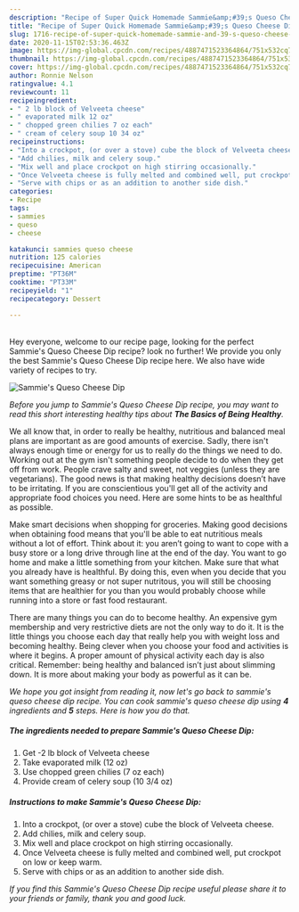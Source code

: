 ```yaml
---
description: "Recipe of Super Quick Homemade Sammie&amp;#39;s Queso Cheese Dip"
title: "Recipe of Super Quick Homemade Sammie&amp;#39;s Queso Cheese Dip"
slug: 1716-recipe-of-super-quick-homemade-sammie-and-39-s-queso-cheese-dip
date: 2020-11-15T02:53:36.463Z
image: https://img-global.cpcdn.com/recipes/4887471523364864/751x532cq70/sammies-queso-cheese-dip-recipe-main-photo.jpg
thumbnail: https://img-global.cpcdn.com/recipes/4887471523364864/751x532cq70/sammies-queso-cheese-dip-recipe-main-photo.jpg
cover: https://img-global.cpcdn.com/recipes/4887471523364864/751x532cq70/sammies-queso-cheese-dip-recipe-main-photo.jpg
author: Ronnie Nelson
ratingvalue: 4.1
reviewcount: 11
recipeingredient:
- " 2 lb block of Velveeta cheese"
- " evaporated milk 12 oz"
- " chopped green chilies 7 oz each"
- " cream of celery soup 10 34 oz"
recipeinstructions:
- "Into a crockpot, (or over a stove) cube the block of Velveeta cheese."
- "Add chilies, milk and celery soup."
- "Mix well and place crockpot on high stirring occasionally."
- "Once Velveeta cheese is fully melted and combined well, put crockpot on low or keep warm."
- "Serve with chips or as an addition to another side dish."
categories:
- Recipe
tags:
- sammies
- queso
- cheese

katakunci: sammies queso cheese 
nutrition: 125 calories
recipecuisine: American
preptime: "PT36M"
cooktime: "PT33M"
recipeyield: "1"
recipecategory: Dessert

---
```

<br>
Hey everyone, welcome to our recipe page, looking for the perfect Sammie&#39;s Queso Cheese Dip recipe? look no further! We provide you only the best Sammie&#39;s Queso Cheese Dip recipe here. We also have wide variety of recipes to try.
<br>


![Sammie&#39;s Queso Cheese Dip](https://img-global.cpcdn.com/recipes/4887471523364864/751x532cq70/sammies-queso-cheese-dip-recipe-main-photo.jpg)

<i>Before you jump to Sammie&#39;s Queso Cheese Dip recipe, you may want to read this short interesting healthy tips about <strong>The Basics of Being Healthy</strong>.</i>

We all know that, in order to really be healthy, nutritious and balanced meal plans are important as are good amounts of exercise. Sadly, there isn't always enough time or energy for us to really do the things we need to do. Working out at the gym isn't something people decide to do when they get off from work. People crave salty and sweet, not veggies (unless they are vegetarians). The good news is that making healthy decisions doesn’t have to be irritating. If you are conscientious you'll get all of the activity and appropriate food choices you need. Here are some hints to be as healthful as possible.

Make smart decisions when shopping for groceries. Making good decisions when obtaining food means that you'll be able to eat nutritious meals without a lot of effort. Think about it: you aren’t going to want to cope with a busy store or a long drive through line at the end of the day. You want to go home and make a little something from your kitchen. Make sure that what you already have is healthful. By doing this, even when you decide that you want something greasy or not super nutritous, you will still be choosing items that are healthier for you than you would probably choose while running into a store or fast food restaurant.

There are many things you can do to become healthy. An expensive gym membership and very restrictive diets are not the only way to do it. It is the little things you choose each day that really help you with weight loss and becoming healthy. Being clever when you choose your food and activities is where it begins. A proper amount of physical activity each day is also critical. Remember: being healthy and balanced isn’t just about slimming down. It is more about making your body as powerful as it can be. 


<i>We hope you got insight from reading it, now let's go back to sammie&#39;s queso cheese dip recipe. You can cook sammie&#39;s queso cheese dip using <strong>4</strong> ingredients and <strong>5</strong> steps. Here is how you do that.
</i>

##### The ingredients needed to prepare Sammie&#39;s Queso Cheese Dip:

1. Get  -2 lb block of Velveeta cheese
1. Take  evaporated milk (12 oz)
1. Use  chopped green chilies (7 oz each)
1. Provide  cream of celery soup (10 3/4 oz)


##### Instructions to make Sammie&#39;s Queso Cheese Dip:

1. Into a crockpot, (or over a stove) cube the block of Velveeta cheese.
1. Add chilies, milk and celery soup.
1. Mix well and place crockpot on high stirring occasionally.
1. Once Velveeta cheese is fully melted and combined well, put crockpot on low or keep warm.
1. Serve with chips or as an addition to another side dish.


<i>If you find this Sammie&#39;s Queso Cheese Dip recipe useful please share it to your friends or family, thank you and good luck.</i>
